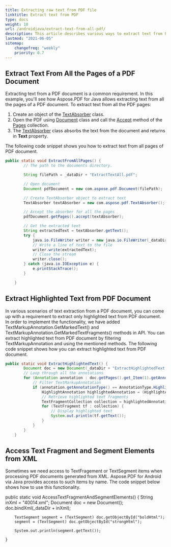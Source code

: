 ```yaml
---
title: Extracting raw text from PDF file 
linktitle: Extract text from PDF
type: docs
weight: 10
url: /androidjava/extract-text-from-all-pdf/
description: This article describes various ways to extract text from PDF documents using Aspose.PDF for Android via Java. From entire pages, from a specific part, based on columns, etc.
lastmod: "2021-06-05"
sitemap:
    changefreq: "weekly"
    priority: 0.7
---
```


## Extract Text From All the Pages of a PDF Document

Extracting text from a PDF document is a common requirement. In this example, you'll see how Aspose.PDF for Java allows extracting text from all the pages of a PDF document.
To extract text from all the PDF pages:

1. Create an object of the [TextAbsorber](https://apireference.aspose.com/pdf/java/com.aspose.pdf/TextAbsorber) class.
1. Open the PDF using [Document](https://apireference.aspose.com/pdf/java/com.aspose.pdf/Document) class and call the [Accept](https://apireference.aspose.com/pdf/java/com.aspose.pdf/PageCollection#accept-com.aspose.pdf.TextAbsorber-) method of the [Pages](https://apireference.aspose.com/pdf/java/com.aspose.pdf/Page) collection.
1. The [TextAbsorber](https://apireference.aspose.com/pdf/java/com.aspose.pdf/TextAbsorber) class absorbs the text from the document and returns in **Text** property.

The following code snippet shows you how to extract text from all pages of PDF document.

```java
public static void ExtractFromAllPages() {
        // The path to the documents directory.

        String filePath = _dataDir + "ExtractTextAll.pdf";

        // Open document
        Document pdfDocument = new com.aspose.pdf.Document(filePath);

        // Create TextAbsorber object to extract text
        TextAbsorber textAbsorber = new com.aspose.pdf.TextAbsorber();

        // Accept the absorber for all the pages
        pdfDocument.getPages().accept(textAbsorber);

        // Get the extracted text
        String extractedText = textAbsorber.getText();
        try {
            java.io.FileWriter writer = new java.io.FileWriter(_dataDir + "extracted-text.txt", true);
            // Write a line of text to the file
            writer.write(extractedText);
            // Close the stream
            writer.close();
        } catch (java.io.IOException e) {
            e.printStackTrace();
        }

    }
```

## Extract Highlighted Text from PDF Document

In various scenarios of text extraction from a PDF document, you can come up with a requirement to extract only highlighted text from PDF document. In order to implement the functionality, we have added TextMarkupAnnotation.GetMarkedText() and TextMarkupAnnotation.GetMarkedTextFragments() methods in API. You can extract highlighted text from PDF document by filtering TextMarkupAnnotation and using the mentioned methods. The following code snippet shows how you can extract highlighted text from PDF document.

```java
public static void ExtractHighlightedText() {
        Document doc = new Document(_dataDir + "ExtractHighlightedText.pdf");
        // Loop through all the annotations
        for (Annotation annotation : doc.getPages().get_Item(1).getAnnotations()) {
            // Filter TextMarkupAnnotation
            if (annotation.getAnnotationType() == AnnotationType.Highlight) {
                HighlightAnnotation highlightedAnnotation = (HighlightAnnotation) annotation;
                // Retrieve highlighted text fragments
                TextFragmentCollection collection = highlightedAnnotation.getMarkedTextFragments();
                for (TextFragment tf : collection) {
                    // Display highlighted text
                    System.out.println(tf.getText());
                }
            }
        }
    }
```

## Access Text Fragment and Segment Elements from XML

Sometimes we need access to TextFragement or TextSegment items when processing PDF documents generated from XML. Aspose.PDF for Android via Java provides access to such items by name. The code snippet below shows how to use this functionality.

  public static void AccessTextFragmentAndSegmentElements() {
        String inXml = "40014.xml";
        Document doc = new Document();
        doc.bindXml(_dataDir + inXml);

        TextSegment segment = (TextSegment) doc.getObjectById("boldHtml");
        segment = (TextSegment) doc.getObjectById("strongHtml");

        System.out.println(segment.getText());
        
    }
```
